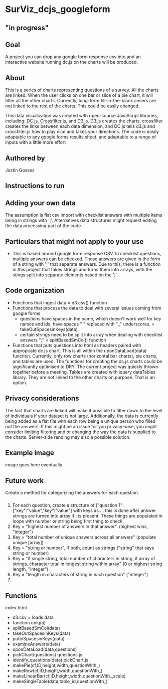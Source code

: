 # SurViz_dcjs_googleform

## "in progress"

## Goal
A project you can drop any google form response csv into and an interactive website running dc.js on the charts will be produced.

## About
This is a series of charts representing questions of a survey. All the charts are linked. When the user clicks on one bar or slice of a pie chart, it will filter all the other charts. Currently, long-form fill-in-the-blank ansers are not linked to the rest of the charts. This could be easily changed.

This data visualization was created with open-source JavaScript libraries, including: <a href="https://dc-js.github.io/dc.js/">DC.js</a>, <a href="https://github.com/crossfilter/crossfilter">Crossfilter.js</a>, and <a href="https://d3js.org/">D3.js</a>. D3.js creates the charts, crossfilter creates the links between each data dimension, and DC.js tells d3.js and crossfilter.js how to play nice and takes your directions. The code is easily adaptable to any google forms results sheet, and adaptable to a range of inputs with a little more effort

## Authored by 
Justin Gosses

## Instructions to run

## Adding your own data
The assumption is flat csv import with checklist answers with multiple items being in strings with ';'. Alternatives data structures might request editing the data processing part of the code.

## Particulars that might not apply to your use
- This is based around google form response CSV. In checklist questions, multiple answers can be checked. Those answers are given in the form of a string with ';' that separate answers. Due to this, there is a function in this project that takes strings and turns them into arrays, with the stings split into separate elements based on the ';'.

## Code organization
- Functions that ingest data = d3.csv() function
- Functions that process the data to deal with several issues coming from google forms
    - questions have spaces in the name, which doesn't work well for key names and ids, have spaces " " replaced with "_" underscores. = takeOutSpacesinKeys(data)
    - certain strings need to be split into array when dealing with checklist answers ";" = splitBasedSmCol() function
- Functions that puts questions into html as headers paired with appropriate dc.js chart. This is all within the uponDataLoad(data) function. Currently, only row charts (horizontal bar charts), pie charts, and tables are used. The functions for creating the dc.js charts could be significantly optimised to DRY. The current project was quickly thrown together before a meeting. Tables are created with jquery dataTables library. They are not linked to the other charts on purpose. That is an option.

## Privacy considerations
The fact that charts are linked will make it possible to filter down to the level of individuals if your dataset is not large. Additionally, the data is currently being added as a flat file with each row being a unique person who filled out the answers. If this might be an issue for you privacy-wise, you might consider limiting filtering and or changing the way the data is supplied to the charts. Server-side rending may also a possible solution.

## Example image
image goes here eventually.

## Future work

Create a method for categorizing the answers for each question. 

### 

1. For each question, create a structure of ["question 1":["key":"value","key":"value"] with keys as.... this is done after answer strings are turned into array if ; is present. These things are populated in loops with number or string being first thing to check. 
2. Key = "highest number of answers in that answer". (highest wins, "integer")
3. Key = "total number of unique answers across all answers" (populate unique [array])
4. Key = "string or number", if both, count as strings ("string" that says string or number)
5. Key = "if single string, total number of characters in string, if array of strings, character total in longest string within array" (0 or highest string length, "integer")
6. Key = "length in characters of string in each question" ("integer")
7. 


## Functions

index.html
- d3.csv = loads data
- function uniq(a)
- splitBasedSmCol(data)
- takeOutSpacesinKeys(data)
- putInSpacesinKeys(data)
- examineAnswers(data)
- uponDataLoad(data,questions)
- pickChart(questions)
questions.js
- identify_questions(data)
pickChart.js
- makePie(cf,ID,height,width,questionWith_)
- makeRow(cf,ID,height,width,questionWith_)
- makeLinearBar(cf,ID,height,width,questionWith_,scale)
- makeSingleTable(data,table_id,questionWith_)
















